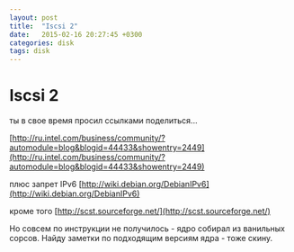 ```yaml
---
layout: post
title:  "Iscsi 2"
date:   2015-02-16 20:27:45 +0300
categories: disk
tags: disk
---
```


# Iscsi 2
ты в свое время просил ссылками поделиться...

[http://ru.intel.com/business/community/?automodule=blog&blogid=44433&showentry=2449](http://ru.intel.com/business/community/?automodule=blog&blogid=44433&showentry=2449)

плюс запрет IPv6
[http://wiki.debian.org/DebianIPv6](http://wiki.debian.org/DebianIPv6)

кроме того
[http://scst.sourceforge.net/](http://scst.sourceforge.net/)

Но совсем по инструкции не получилось - ядро собирал из ванильных 
сорсов. Найду заметки по подходящим версиям ядра - тоже скину.